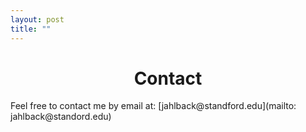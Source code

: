```yaml
---
layout: post
title: ""
---
```


<h1 style="text-align: center;">Contact</h1>
Feel free to contact me by email at: [jahlback@standford.edu](mailto: jahlback@standord.edu)

